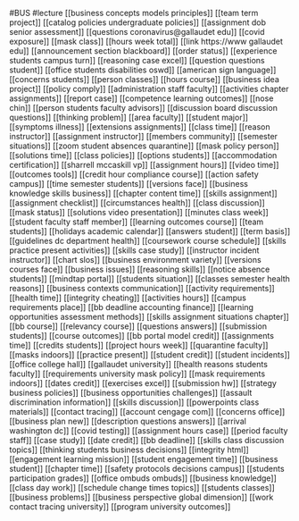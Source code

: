 #BUS
#lecture
[[business concepts models principles]]
[[team term project]]
[[catalog policies undergraduate policies]]
[[assignment dob senior assessment]]
[[questions coronavirus@gallaudet edu]]
[[covid exposure]]
[[mask class]]
[[hours week total]]
[[link https://www gallaudet edu]]
[[announcement section blackboard]]
[[order status]]
[[experience students campus turn]]
[[reasoning case excel]]
[[question questions student]]
[[office students disabilities oswd]]
[[american sign language]]
[[concerns students]]
[[person classes]]
[[hours course]]
[[business idea project]]
[[policy comply]]
[[administration staff faculty]]
[[activities chapter assignments]]
[[report case]]
[[competence learning outcomes]]
[[nose chin]]
[[person students faculty advisors]]
[[discussion board discussion questions]]
[[thinking problem]]
[[area faculty]]
[[student major]]
[[symptoms illness]]
[[extensions assignments]]
[[class time]]
[[reason instructor]]
[[assignment instructor]]
[[members community]]
[[semester situations]]
[[zoom student absences quarantine]]
[[mask policy person]]
[[solutions time]]
[[class policies]]
[[options students]]
[[accommodation certification]]
[[sharrell mccaskill vp]]
[[assignment hours]]
[[video time]]
[[outcomes tools]]
[[credit hour compliance course]]
[[action safety campus]]
[[time semester students]]
[[versions face]]
[[business knowledge skills business]]
[[chapter content time]]
[[skills assignment]]
[[assignment checklist]]
[[circumstances health]]
[[class discussion]]
[[mask status]]
[[solutions video presentation]]
[[minutes class week]]
[[student faculty staff member]]
[[learning outcomes course]]
[[team students]]
[[holidays academic calendar]]
[[answers student]]
[[term basis]]
[[guidelines dc department health]]
[[coursework course schedule]]
[[skills practice present activities]]
[[skills case study]]
[[instructor incident instructor]]
[[chart slos]]
[[business environment variety]]
[[versions courses face]]
[[business issues]]
[[reasoning skills]]
[[notice absence students]]
[[mindtap portal]]
[[students situation]]
[[classes semester health reasons]]
[[business contexts communication]]
[[activity requirements]]
[[health time]]
[[integrity cheating]]
[[activities hours]]
[[campus requirements place]]
[[bb deadline accounting finance]]
[[learning opportunities assessment methods]]
[[skills assignment situations chapter]]
[[bb course]]
[[relevancy course]]
[[questions answers]]
[[submission students]]
[[course outcomes]]
[[bb portal model credit]]
[[assignments time]]
[[credits students]]
[[project hours week]]
[[quarantine faculty]]
[[masks indoors]]
[[practice present]]
[[student credit]]
[[student incidents]]
[[office college hall]]
[[gallaudet university]]
[[health reasons students faculty]]
[[requirements university mask policy]]
[[mask requirements indoors]]
[[dates credit]]
[[exercises excel]]
[[submission hw]]
[[strategy business policies]]
[[business opportunities challenges]]
[[assault discrimination information]]
[[skills discussion]]
[[powerpoints class materials]]
[[contact tracing]]
[[account cengage com]]
[[concerns office]]
[[business plan new]]
[[description questions answers]]
[[arrival washington dc]]
[[covid testing]]
[[assignment hours case]]
[[period faculty staff]]
[[case study]]
[[date credit]]
[[bb deadline]]
[[skills class discussion topics]]
[[thinking students business decisions]]
[[integrity html]]
[[engagement learning mission]]
[[student engagement time]]
[[business student]]
[[chapter time]]
[[safety protocols decisions campus]]
[[students participation grades]]
[[office ombuds ombuds]]
[[business knowledge]]
[[class day work]]
[[schedule change times topics]]
[[students classes]]
[[business problems]]
[[business perspective global dimension]]
[[work contact tracing university]]
[[program university outcomes]]
